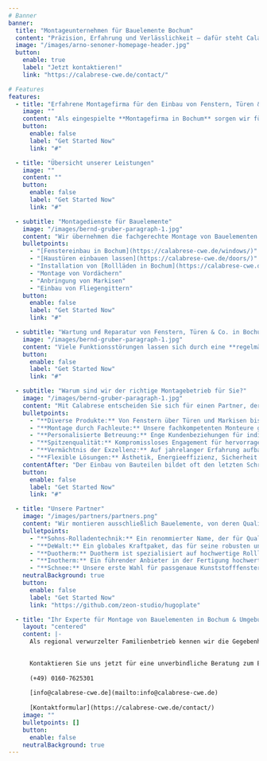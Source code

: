 ```yaml
---
# Banner
banner:
  title: "Montageunternehmen für Bauelemente Bochum"
  content: "Präzision, Erfahrung und Verlässlichkeit – dafür steht Calabrese, unser Familienunternehmen in zweiter Generation. Seit mehr als 20 Jahren überzeugen wir mit fachgerechter Ausführung, technischem Know-how und höchster Qualität bei der **Montage von Bauelementen in Bochum und Umgebung**. Die Ausarbeitung von Lösungen, die sich nahtlos an Ihre Wünsche anpassen, ist der Kern unserer Kompetenz. Unser Engagement für außergewöhnliche Qualität und persönliche, vertraute Beziehungen zu unseren Kunden bleiben der Grundstein unseres Erfolgs."
  image: "/images/arno-senoner-homepage-header.jpg"
  button:
    enable: true
    label: "Jetzt kontaktieren!"
    link: "https://calabrese-cwe.de/contact/"

# Features
features:
  - title: "Erfahrene Montagefirma für den Einbau von Fenstern, Türen & mehr"
    image: ""
    content: "Als eingespielte **Montagefirma in Bochum** sorgen wir für den passgenauen Einbau einer breiten Palette von Bauelementen – effizient, sauber und zuverlässig. Unsere Arbeitsweise basiert auf klaren Abläufen, modernem Werkzeug und langjähriger Erfahrung. Private Bauprojekte sowie gewerbliche Vorhaben setzen wir gleichermaßen präzise und termintreu um."
    button:
      enable: false
      label: "Get Started Now"
      link: "#"

  - title: "Übersicht unserer Leistungen"
    image: ""
    content: ""
    button:
      enable: false
      label: "Get Started Now"
      link: "#"

  - subtitle: "Montagedienste für Bauelemente"
    image: "/images/bernd-gruber-paragraph-1.jpg"
    content: "Wir übernehmen die fachgerechte Montage von Bauelementen – präzise, sauber und mit langjähriger Erfahrung. Sanierungen und Modernisierungen von Alt- und Neubauten begleiten wir mit einem umfassenden und individuell abgestimmten Service, der sich an Ihren Anforderungen und Vorstellungen sowie den baulichen Gegebenheiten orientiert. Als Experten für **Montage von Bauelementen in Bochum** bieten wir folgende Leistungen an:"
    bulletpoints:
      - "[Fenstereinbau in Bochum](https://calabrese-cwe.de/windows/)"
      - "[Haustüren einbauen lassen](https://calabrese-cwe.de/doors/)"
      - "Installation von [Rollläden in Bochum](https://calabrese-cwe.de/shutters/)"
      - "Montage von Vordächern"
      - "Anbringung von Markisen"
      - "Einbau von Fliegengittern"
    button:
      enable: false
      label: "Get Started Now"
      link: "#"

  - subtitle: "Wartung und Reparatur von Fenstern, Türen & Co. in Bochum"
    image: "/images/bernd-gruber-paragraph-1.jpg"
    content: "Viele Funktionsstörungen lassen sich durch eine **regelmäßige Wartung** vermeiden, bevor sie überhaupt erst entstehen: Wir prüfen, justieren und pflegen Ihre Bauelemente fachgerecht und gründlich. Sollte doch einmal etwas nicht mehr einwandfrei funktionieren, sind wir als erfahrener Fachbetrieb aus Bochum mit einem **zuverlässigen Reparaturservice** für die von uns installierten Bauelemente wie Fenstern, Türen, Markisen u.a. schnell zur Stelle."
    button:
      enable: false
      label: "Get Started Now"
      link: "#"

  - subtitle: "Warum sind wir der richtige Montagebetrieb für Sie?"
    image: "/images/bernd-gruber-paragraph-1.jpg"
    content: "Mit Calabrese entscheiden Sie sich für einen Partner, der weiß, worauf es ankommt: Verlässlichkeit, klare Absprachen und saubere Arbeit. Genießen Sie die Vorteile einer **erstklassigen, sorgenfreien Installation** – von Anfang bis Ende durchdacht und professionell begleitet. Bei uns erwarten Sie:"
    bulletpoints:
      - "**Diverse Produkte:** Von Fenstern über Türen und Markisen bis hin zu Vordächern – wir haben alles"
      - "**Montage durch Fachleute:** Unsere fachkompetenten Monteure garantieren eine perfekte Passform unserer Bauteile nach Ihren Vorstellungen"
      - "**Personalisierte Betreuung:** Enge Kundenbeziehungen für individuelle Lösungen und Vertrauen"
      - "**Spitzenqualität:** Kompromissloses Engagement für hervorragende Leistungen, Erfüllung und Übertreffen von Branchenstandards"
      - "**Vermächtnis der Exzellenz:** Auf jahrelanger Erfahrung aufbauend, ist es unsere Tradition, Kundenzufriedenheit zu gewährleisten"
      - "**Flexible Lösungen:** Ästhetik, Energieeffizienz, Sicherheit – umfassende und maßgeschneiderte Fertigungen für Ihre Bedürfnisse"
    contentAfter: "Der Einbau von Bauteilen bildet oft den letzten Schritt der Bauphase, noch bevor Umzugstransporte und Themen wie Möbelmontage und Küchenmontage und anstehen. Wir als Montagebetrieb in Bochum sorgen dafür, dass Ihr Zuhause erst einmal dicht, sicher und funktional ist und damit bereit für alles weitere."
    button:
      enable: false
      label: "Get Started Now"
      link: "#"

  - title: "Unsere Partner"
    image: "/images/partners/partners.png"
    content: "Wir montieren ausschließlich Bauelemente, von deren Qualität wir überzeugt sind. Daher sind wir stolz, mit einigen der **renommiertesten Namen in der Bauelemente-Branche** zusammenzuarbeiten, die die hohen Ansprüche unseres Montageunternehmens an Material, Verarbeitung und Langlebigkeit teilen. Darunter u.a.:"
    bulletpoints:
      - "**Sohns-Rolladentechnik:** Ein renommierter Name, der für Qualität und Innovation steht."
      - "**DeWalt:** Ein globales Kraftpaket, das für seine robusten und zuverlässigen Werkzeuge für die Bau- und Handwerksbranche bekannt ist."
      - "**Duotherm:** Duotherm ist spezialisiert auf hochwertige Rollläden und Jalousien, die effektiven Sonnenschutz, Privatsphäre und Energieeffizienz für Wohn- und Geschäftsräume bieten."
      - "**Inotherm:** Ein führender Anbieter in der Fertigung hochwertiger Haustüren aus dem Metallbau, die die Ästhetik und Funktionalität unserer Projekte verbessern."
      - "**Schnee:** Unsere erste Wahl für passgenaue Kunststofffenster mit bewährten VEKA-Profilen, verlässlich in Qualität und Verarbeitung."
    neutralBackground: true
    button:
      enable: false
      label: "Get Started Now"
      link: "https://github.com/zeon-studio/hugoplate"

  - title: "Ihr Experte für Montage von Bauelementen in Bochum & Umgebung"
    layout: "centered"
    content: |-
      Als regional verwurzelter Familienbetrieb kennen wir die Gegebenheiten vor Ort und sind schnell zur Stelle, wenn es darauf ankommt. Von unserem Standort aus bieten wir unseren Kunden **Montagedienste für Bauelemente in Bochum** und der gesamten Umgebung an: Wattenscheid, Herne, Hattingen, Witten und darüber hinaus. Dank kurzer Wege und flexibler Einsatzplanung können wir schnell reagieren und Projekte termingerecht umsetzen.

    
      Kontaktieren Sie uns jetzt für eine unverbindliche Beratung zum Einbau Ihrer Bauelemente. Wir freuen uns auf Sie!
    
      (+49) 0160-7625301
    
      [info@calabrese-cwe.de](mailto:info@calabrese-cwe.de)
    
      [Kontaktformular](https://calabrese-cwe.de/contact/)
    image: ""
    bulletpoints: []
    button:
      enable: false
    neutralBackground: true
---
```


